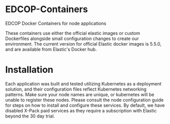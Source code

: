 # EDCOP-Containers
EDCOP Docker Containers for node applications

These containers use either the official elastic images or custom Dockerfiles alongside small configuration changes to create our environment. The current version for official Elastic docker images is 5.5.0, and are available from Elastic's Docker hub. 

# Installation
Each application was built and tested utilizing Kubernetes as a deployment solution, and their configuration files reflect Kubernetes networking patterns. Make sure your node names are unique, or kubernetes will be unable to register these nodes. 
Please consult the node configuration guide for steps on how to install and configure these services. By default, we have disabled X-Pack paid services as they require a subscription with Elastic beyond the 30 day trial.
